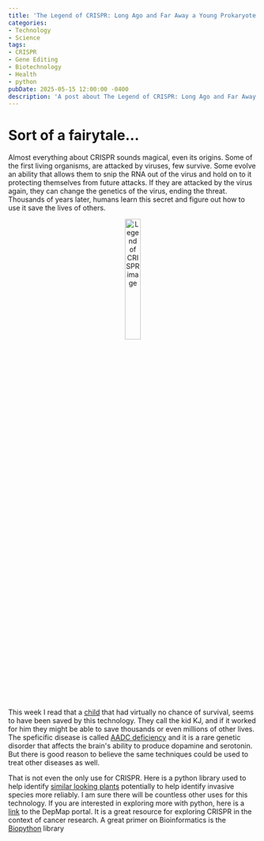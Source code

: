 ```yaml
---
title: 'The Legend of CRISPR: Long Ago and Far Away a Young Prokaryote...'
categories:
- Technology
- Science
tags:
- CRISPR
- Gene Editing
- Biotechnology
- Health
- python
pubDate: 2025-05-15 12:00:00 -0400
description: 'A post about The Legend of CRISPR: Long Ago and Far Away a Young Prokaryote....'
---
```



# Sort of a fairytale...
Almost everything about CRISPR sounds magical, even its origins.  Some of the first living organisms, are attacked by viruses, few survive. Some evolve an ability that allows them to snip the RNA out of the virus and hold on to it protecting themselves from future attacks. If they are attacked by the virus again, they can change the genetics of the virus, ending the threat.  Thousands of years later, humans learn this secret and figure out how to use it save the lives of others.

<div style="text-align: center;">
  <img src="//img/2025-05-15-Sometimes-Good/legendcrispr.png" alt="Legend of CRISPR image" width="25%">
</div>

This week I read that a [child](https://www.nytimes.com/2025/05/15/health/gene-editing-personalized-rare-disorders.html) that had virtually no chance of survival, seems to have been saved by this technology. They call the kid KJ, and if it worked for him they might be able to save thousands or even millions of other lives. The speficific disease is called [AADC deficiency](https://www.ncbi.nlm.nih.gov/pmc/articles/PMC10000000/) and it is a rare genetic disorder that affects the brain's ability to produce dopamine and serotonin. But there is good reason to believe the same techniques could be used to treat other diseases as well.

That is not even the only use for CRISPR. Here is a python library used to help identify [similar looking plants](https://pubmed.ncbi.nlm.nih.gov/38768250/) potentially to help identify invasive species more reliably. I am sure there will be countless other uses for this technology. If you are interested in exploring more with python, here is a [link](https://depmap.org/portal/data_page/?tab=overview) to the DepMap portal. It is a great resource for exploring CRISPR in the context of cancer research. A great primer on Bioinformatics is the [Biopython](https://biopython.org/) library


